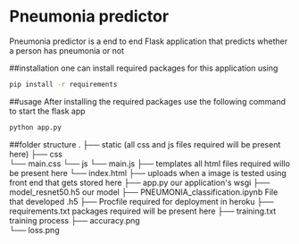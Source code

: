 # Pneumonia predictor
Pneumonia predictor is a end to end Flask application that predicts whether a person has pneumonia or not

##installation
one can install required packages for this application using 
```bash
pip install -r requirements
```

##usage
After installing the required packages use the following command to start the flask app
```bash
python app.py
```

##folder structure
.
├── static                            (all css and js files required will be present here) 
    ├── css                      
        └── main.css
    └── js
        └── main.js
├── templates                         all html files required willo be present here
    └── index.html
├── uploads                           when a image is tested using front end that gets stored here
├── app.py                            our application's wsgi
├── model_resnet50.h5                 our model
├── PNEUMONIA_classification.ipynb    File that developed .h5
├── Procfile                          required for deployment in heroku
├── requirements.txt                  packages required will be present here
├── training.txt                      training process
├── accuracy.png                      
└── loss.png

